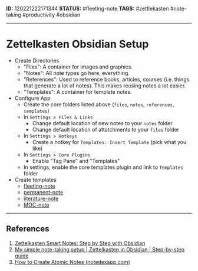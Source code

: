 **ID:** 120221222171344
**STATUS:** #fleeting-note
**TAGS:** #zettlekasten #note-taking #productivity #obsidian

---

# Zettelkasten Obsidian Setup

- Create Directories
	- "Files": A container for images and graphics.
	- "Notes": All note types go here, everything.
	- "References": Used to reference books, articles, courses (i.e. things that generate a lot of notes). This makes reusing notes a lot easier.
	- "Templates": A container for template notes.
- Configure App
	- Create the core folders listed above (`files`, `notes`, `references`, `templates`)
	- In `Settings > Files & Links`
		- Change default location of new notes to your `notes` folder
		- Change default location of attatchments to your `files` folder
	- In `Settings > Hotkeys`
		- Create a hotkey for `Templates: Insert Template` (pick what you like)
	- In `Settings > Core Plugins`
		- Enable "Tag Pane" and "Templates"
	- In settings, enable the core templates plugin and link to `Templates` folder
- Create templates
	- [fleeting-note](fleeting-note.md)
	- [permanent-note](permanent-note.md)
	- [literature-note](literature-note.md)
	- [MOC-note](MOC-note.md)
 
---
## References
1. [Zettelkasten Smart Notes: Step by Step with Obsidian](https://youtu.be/ziE6UExsOrs)
2. [My simple note-taking setup | Zettelkasten in Obsidian | Step-by-step guide](https://youtu.be/E6ySG7xYgjY)
3. [How to Create Atomic Notes (notedexapp.com)](https://www.notedexapp.com/blog/atomic-notes)